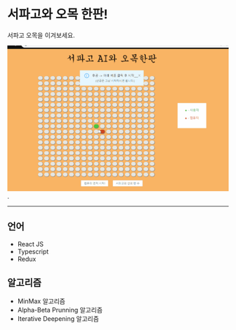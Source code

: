 # 서파고와 오목 한판!

서파고 오목을 이겨보세요.

![플레이영상](src/gif/play.gif)
.

------

## 언어

- React JS
- Typescript
- Redux

## 알고리즘

- MinMax 알고리즘
- Alpha-Beta Prunning 알고리즘
- Iterative Deepening 알고리즘

